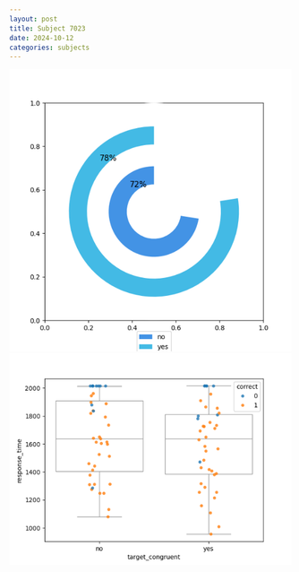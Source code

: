 ```yaml
---
layout: post
title: Subject 7023
date: 2024-10-12
categories: subjects
---
```


![](data/7023/run-2/7023_accuracy_target_congruence.png)
![](data/7023/run-2/7023_rt_congruence.png)
